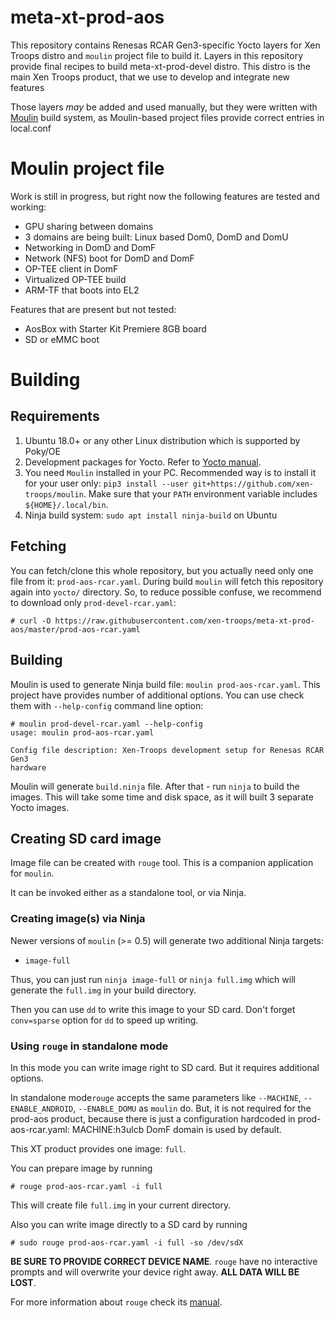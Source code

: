 # meta-xt-prod-aos #

This repository contains Renesas RCAR Gen3-specific Yocto layers for
Xen Troops distro and `moulin` project file to build it. Layers in this
repository provide final recipes to build meta-xt-prod-devel
distro. This distro is the main Xen Troops product, that we use to
develop and integrate new features

Those layers *may* be added and used manually, but they were written
with [Moulin](https://moulin.readthedocs.io/en/latest/) build system,
as Moulin-based project files provide correct entries in local.conf

# Moulin project file

Work is still in progress, but right now the following features are tested and working:

* GPU sharing between domains
* 3 domains are being built: Linux based Dom0, DomD and DomU
* Networking in DomD and DomF
* Network (NFS) boot for DomD and DomF
* OP-TEE client in DomF
* Virtualized OP-TEE build
* ARM-TF that boots into EL2

Features that are present but not tested:

* AosBox with Starter Kit Premiere 8GB board
* SD or eMMC boot

# Building
## Requirements

1. Ubuntu 18.0+ or any other Linux distribution which is supported by Poky/OE
2. Development packages for Yocto. Refer to [Yocto
   manual](https://www.yoctoproject.org/docs/current/mega-manual/mega-manual.html#brief-build-system-packages).
3. You need `Moulin` installed in your PC. Recommended way is to
   install it for your user only: `pip3 install --user
   git+https://github.com/xen-troops/moulin`. Make sure that your
   `PATH` environment variable includes `${HOME}/.local/bin`.
4. Ninja build system: `sudo apt install ninja-build` on Ubuntu

## Fetching

You can fetch/clone this whole repository, but you actually need only
one file from it: `prod-aos-rcar.yaml`. During build `moulin` will
fetch this repository again into `yocto/` directory. So, to reduce
possible confuse, we recommend to download only
`prod-devel-rcar.yaml`:

```
# curl -O https://raw.githubusercontent.com/xen-troops/meta-xt-prod-aos/master/prod-aos-rcar.yaml
```

## Building

Moulin is used to generate Ninja build file: `moulin
prod-aos-rcar.yaml`. This project have provides number of additional
options. You can use check them with `--help-config` command line
option:

```
# moulin prod-devel-rcar.yaml --help-config
usage: moulin prod-aos-rcar.yaml

Config file description: Xen-Troops development setup for Renesas RCAR Gen3
hardware

```

Moulin will generate `build.ninja` file. After that - run `ninja` to
build the images. This will take some time and disk space, as it will
built 3 separate Yocto images.

## Creating SD card image

Image file can be created with `rouge` tool. This is a companion
application for `moulin`.

It can be invoked either as a standalone tool, or via Ninja.

### Creating image(s) via Ninja

Newer versions of `moulin` (>= 0.5) will generate two additional Ninja
targets:

 - `image-full`

Thus, you can just run `ninja image-full` or `ninja full.img` which
will generate the `full.img` in your build directory.

Then you can use `dd` to write this image to your SD card. Don't
forget `conv=sparse` option for `dd` to speed up writing.

### Using `rouge` in standalone mode

In this mode you can write image right to SD card. But it requires
additional options.

In standalone mode`rouge` accepts the same parameters like
`--MACHINE`, `--ENABLE_ANDROID`, `--ENABLE_DOMU` as `moulin` do.
But, it is not required for the prod-aos product, because there is just a
configuration hardcoded in prod-aos-rcar.yaml:
MACHINE:h3ulcb
DomF domain is used by default.

This XT product provides one image: `full`.

You can prepare image by running

```
# rouge prod-aos-rcar.yaml -i full
```

This will create file `full.img` in your current directory.

Also you can write image directly to a SD card by running

```
# sudo rouge prod-aos-rcar.yaml -i full -so /dev/sdX
```

**BE SURE TO PROVIDE CORRECT DEVICE NAME**. `rouge` have no
interactive prompts and will overwrite your device right away. **ALL
DATA WILL BE LOST**.

For more information about `rouge` check its
[manual](https://moulin.readthedocs.io/en/latest/rouge.html).
